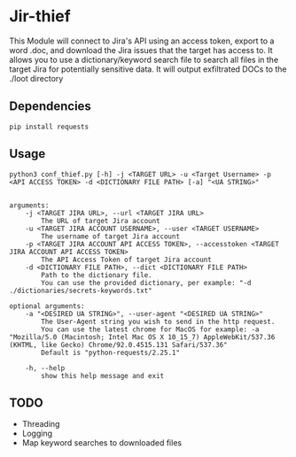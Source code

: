 # Jir-thief
This Module will connect to Jira's API using an access token, export to a word .doc, and download the Jira issues
that the target has access to. It allows you to use a dictionary/keyword search file to search all files in the target
Jira for potentially sensitive data. It will output exfiltrated DOCs to the ./loot directory
## Dependencies
`pip install requests`
## Usage
```
python3 conf_thief.py [-h] -j <TARGET URL> -u <Target Username> -p <API ACCESS TOKEN> -d <DICTIONARY FILE PATH> [-a] "<UA STRING>"


arguments:
	-j <TARGET JIRA URL>, --url <TARGET JIRA URL>
		The URL of target Jira account
	-u <TARGET JIRA ACCOUNT USERNAME>, --user <TARGET USERNAME>
		The username of target Jira account
	-p <TARGET JIRA ACCOUNT API ACCESS TOKEN>, --accesstoken <TARGET JIRA ACCOUNT API ACCESS TOKEN>
		The API Access Token of target Jira account
	-d <DICTIONARY FILE PATH>, --dict <DICTIONARY FILE PATH>
		Path to the dictionary file.
		You can use the provided dictionary, per example: "-d ./dictionaries/secrets-keywords.txt"

optional arguments:
	-a "<DESIRED UA STRING>", --user-agent "<DESIRED UA STRING>"
		The User-Agent string you wish to send in the http request.
		You can use the latest chrome for MacOS for example: -a "Mozilla/5.0 (Macintosh; Intel Mac OS X 10_15_7) AppleWebKit/537.36 (KHTML, like Gecko) Chrome/92.0.4515.131 Safari/537.36"
		Default is "python-requests/2.25.1"

	-h, --help
		show this help message and exit
```
## TODO
- Threading
- Logging
- Map keyword searches to downloaded files
